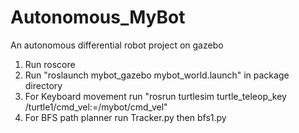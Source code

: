 # Autonomous_MyBot
An autonomous differential robot project on gazebo
1. Run roscore
2. Run "roslaunch mybot_gazebo mybot_world.launch" in package directory
3. For Keyboard movement run "rosrun turtlesim turtle_teleop_key /turtle1/cmd_vel:=/mybot/cmd_vel"
4. For BFS path planner run Tracker.py then bfs1.py
